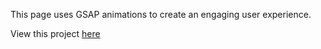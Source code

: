 This page uses GSAP animations to create an engaging user experience.

View this project 
[here](https://melissafdavis.github.io/GSAP-Project/)
